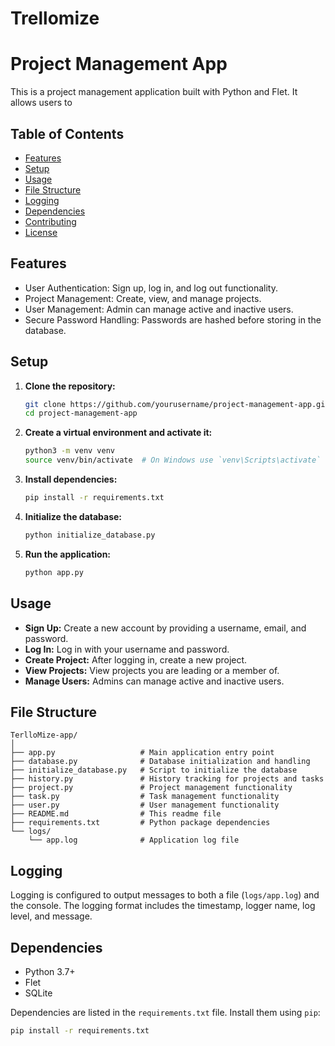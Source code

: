 # Trellomize
# Project Management App

This is a project management application built with Python and Flet. It allows users to

## Table of Contents

- [Features](#features)
- [Setup](#setup)
- [Usage](#usage)
- [File Structure](#file-structure)
- [Logging](#logging)
- [Dependencies](#dependencies)
- [Contributing](#contributing)
- [License](#license)

## Features

- User Authentication: Sign up, log in, and log out functionality.
- Project Management: Create, view, and manage projects.
- User Management: Admin can manage active and inactive users.
- Secure Password Handling: Passwords are hashed before storing in the database.

## Setup

1. **Clone the repository:**
    ```bash
    git clone https://github.com/yourusername/project-management-app.git
    cd project-management-app
    ```

2. **Create a virtual environment and activate it:**
    ```bash
    python3 -m venv venv
    source venv/bin/activate  # On Windows use `venv\Scripts\activate`
    ```

3. **Install dependencies:**
    ```bash
    pip install -r requirements.txt
    ```

4. **Initialize the database:**
    ```bash
    python initialize_database.py
    ```

5. **Run the application:**
    ```bash
    python app.py
    ```

## Usage

- **Sign Up:** Create a new account by providing a username, email, and password.
- **Log In:** Log in with your username and password.
- **Create Project:** After logging in, create a new project.
- **View Projects:** View projects you are leading or a member of.
- **Manage Users:** Admins can manage active and inactive users.

## File Structure

```plaintext
TerlloMize-app/
│
├── app.py                   # Main application entry point
├── database.py              # Database initialization and handling
├── initialize_database.py   # Script to initialize the database
├── history.py               # History tracking for projects and tasks
├── project.py               # Project management functionality
├── task.py                  # Task management functionality
├── user.py                  # User management functionality
├── README.md                # This readme file
├── requirements.txt         # Python package dependencies
└── logs/
    └── app.log              # Application log file
```

## Logging

Logging is configured to output messages to both a file (`logs/app.log`) and the console. The logging format includes the timestamp, logger name, log level, and message.

## Dependencies

- Python 3.7+
- Flet
- SQLite

Dependencies are listed in the `requirements.txt` file. Install them using `pip`:

```bash
pip install -r requirements.txt
```
